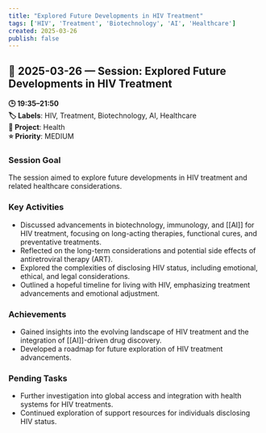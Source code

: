 ```yaml
---
title: "Explored Future Developments in HIV Treatment"
tags: ['HIV', 'Treatment', 'Biotechnology', 'AI', 'Healthcare']
created: 2025-03-26
publish: false
---
```


## 📅 2025-03-26 — Session: Explored Future Developments in HIV Treatment

**🕒 19:35–21:50**  
**🏷️ Labels**: HIV, Treatment, Biotechnology, AI, Healthcare  
**📂 Project**: Health  
**⭐ Priority**: MEDIUM  


### Session Goal
The session aimed to explore future developments in HIV treatment and related healthcare considerations.

### Key Activities
- Discussed advancements in biotechnology, immunology, and [[AI]] for HIV treatment, focusing on long-acting therapies, functional cures, and preventative treatments.
- Reflected on the long-term considerations and potential side effects of antiretroviral therapy (ART).
- Explored the complexities of disclosing HIV status, including emotional, ethical, and legal considerations.
- Outlined a hopeful timeline for living with HIV, emphasizing treatment advancements and emotional adjustment.

### Achievements
- Gained insights into the evolving landscape of HIV treatment and the integration of [[AI]]-driven drug discovery.
- Developed a roadmap for future exploration of HIV treatment advancements.

### Pending Tasks
- Further investigation into global access and integration with health systems for HIV treatments.
- Continued exploration of support resources for individuals disclosing HIV status.
